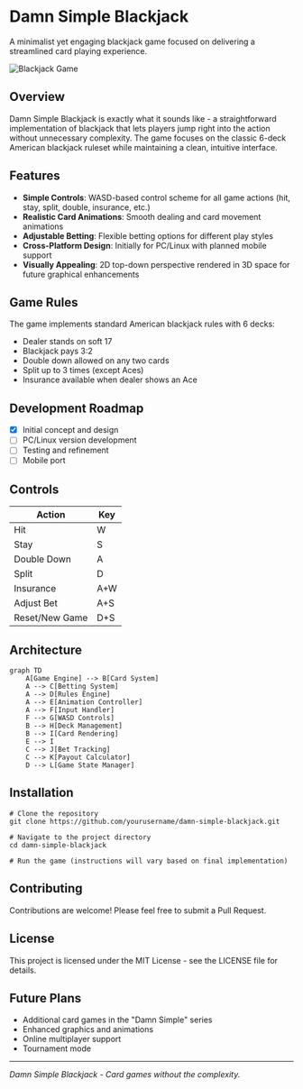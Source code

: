 # Damn Simple Blackjack

A minimalist yet engaging blackjack game focused on delivering a streamlined card playing experience.

![Blackjack Game](https://example.com/placeholder-image.png)

## Overview

Damn Simple Blackjack is exactly what it sounds like - a straightforward implementation of blackjack that lets players jump right into the action without unnecessary complexity. The game focuses on the classic 6-deck American blackjack ruleset while maintaining a clean, intuitive interface.

## Features

- **Simple Controls**: WASD-based control scheme for all game actions (hit, stay, split, double, insurance, etc.)
- **Realistic Card Animations**: Smooth dealing and card movement animations
- **Adjustable Betting**: Flexible betting options for different play styles
- **Cross-Platform Design**: Initially for PC/Linux with planned mobile support
- **Visually Appealing**: 2D top-down perspective rendered in 3D space for future graphical enhancements

## Game Rules

The game implements standard American blackjack rules with 6 decks:
- Dealer stands on soft 17
- Blackjack pays 3:2
- Double down allowed on any two cards
- Split up to 3 times (except Aces)
- Insurance available when dealer shows an Ace

## Development Roadmap

- [x] Initial concept and design
- [ ] PC/Linux version development
- [ ] Testing and refinement
- [ ] Mobile port

## Controls

| Action | Key |
|--------|-----|
| Hit | W |
| Stay | S |
| Double Down | A |
| Split | D |
| Insurance | A+W |
| Adjust Bet | A+S |
| Reset/New Game | D+S |

## Architecture

```mermaid
graph TD
    A[Game Engine] --> B[Card System]
    A --> C[Betting System]
    A --> D[Rules Engine]
    A --> E[Animation Controller]
    A --> F[Input Handler]
    F --> G[WASD Controls]
    B --> H[Deck Management]
    B --> I[Card Rendering]
    E --> I
    C --> J[Bet Tracking]
    C --> K[Payout Calculator]
    D --> L[Game State Manager]
```

## Installation

```
# Clone the repository
git clone https://github.com/yourusername/damn-simple-blackjack.git

# Navigate to the project directory
cd damn-simple-blackjack

# Run the game (instructions will vary based on final implementation)
```

## Contributing

Contributions are welcome! Please feel free to submit a Pull Request.

## License

This project is licensed under the MIT License - see the LICENSE file for details.

## Future Plans

- Additional card games in the "Damn Simple" series
- Enhanced graphics and animations
- Online multiplayer support
- Tournament mode

---

*Damn Simple Blackjack - Card games without the complexity.*
